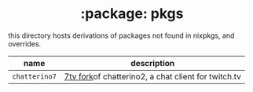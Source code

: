 <h1 align="center">:package: pkgs</h1>

this directory hosts derivations of packages not found in nixpkgs, and overrides.

name            | description
--------------- | -----------
`chatterino7`   | [7tv fork](https://github.com/SevenTV/chatterino7)of chatterino2, a chat client for twitch.tv
